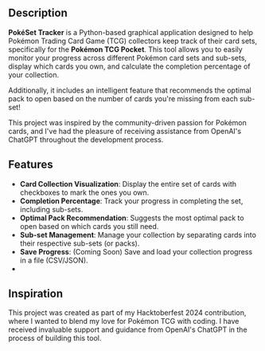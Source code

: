 ## Description
**PokéSet Tracker** is a Python-based graphical application designed to help Pokémon Trading Card Game (TCG) collectors keep track of their card sets, specifically for the **Pokémon TCG Pocket**. This tool allows you to easily monitor your progress across different Pokémon card sets and sub-sets, display which cards you own, and calculate the completion percentage of your collection.

Additionally, it includes an intelligent feature that recommends the optimal pack to open based on the number of cards you're missing from each sub-set!

This project was inspired by the community-driven passion for Pokémon cards, and I've had the pleasure of receiving assistance from OpenAI's ChatGPT throughout the development process.

## Features
- **Card Collection Visualization**: Display the entire set of cards with checkboxes to mark the ones you own.
- **Completion Percentage**: Track your progress in completing the set, including sub-sets.
- **Optimal Pack Recommendation**: Suggests the most optimal pack to open based on which cards you still need.
- **Sub-set Management**: Manage your collection by separating cards into their respective sub-sets (or packs).
- **Save Progress**: (Coming Soon) Save and load your collection progress in a file (CSV/JSON).
- 
## Inspiration
This project was created as part of my Hacktoberfest 2024 contribution, where I wanted to blend my love for Pokémon TCG with coding. 
I have received invaluable support and guidance from OpenAI's ChatGPT in the process of building this tool.
